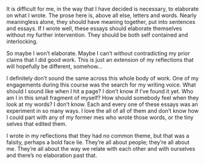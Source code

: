It is difficult for me, in the way that I have decided is necessary, to elaborate  on what I wrote. The prose here is, above all else, letters and words. Nearly meaningless alone, they should have meaning together, put into sentences and essays. If I wrote well, these essays should elaborate themselves without my further intervention. They should be both self contained and interlocking.


So maybe I won’t elaborate. Maybe I can’t without contradicting my prior claims that I did good work. This is just an extension of my reflections that will hopefully be different, somehow…


I definitely don’t sound the same across this whole body of work. One of my engagements during this course was the search for my writing voice. What should I sound like when I hit a page? I don’t know if I’ve found it yet. Who am I in this small fragment of myself? How should somebody feel when they look at my words? I don’t know. Each and every one of these essays was an experiment in so many ways. I love the all of all of them and don’t know how I could part with any of my former mes who wrote those words, or the tiny selves that edited them.


I wrote in my reflections that they had no common theme, but that was a falsity, perhaps a bold face lie. They’re all about people; they’re all about me. They’re all about the way we relate with each other and with ourselves and there’s no elaboration past that.
